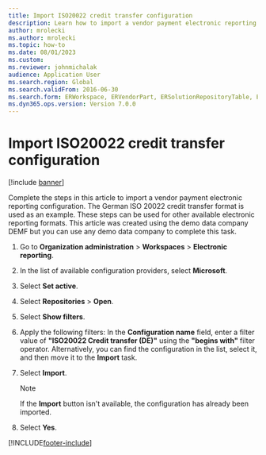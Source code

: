 ```yaml
--- 
title: Import ISO20022 credit transfer configuration
description: Learn how to import a vendor payment electronic reporting configuration, including a step-by-step process using the DEMF demo data company. 
author: mrolecki
ms.author: mrolecki
ms.topic: how-to
ms.date: 08/01/2023
ms.custom:
ms.reviewer: johnmichalak   
audience: Application User 
ms.search.region: Global
ms.search.validFrom: 2016-06-30
ms.search.form: ERWorkspace, ERVendorPart, ERSolutionRepositoryTable, ERSolutionImport 
ms.dyn365.ops.version: Version 7.0.0 
---
```


# Import ISO20022 credit transfer configuration

[!include [banner](../../includes/banner.md)]

Complete the steps in this article to import a vendor payment electronic reporting configuration. The German ISO 20022 credit transfer format is used as an example. These steps can be used for other available electronic reporting formats. This article was created using the demo data company DEMF but you can use any demo data company to complete this task.

1. Go to **Organization administration** > **Workspaces** > **Electronic reporting**.
2. In the list of available configuration providers, select **Microsoft**.
3. Select **Set active**.
4. Select **Repositories** > **Open**.
5. Select **Show filters**.
6. Apply the following filters: In the **Configuration name** field, enter a filter value of **"ISO20022 Credit transfer (DE)"** using the **"begins with"** filter operator. Alternatively, you can find the configuration in the list, select it, and then move it to the **Import** task.  
7. Select **Import**.

   > [!NOTE]
   > If the **Import** button isn't available, the configuration has already been imported.
   
8. Select **Yes**.



[!INCLUDE[footer-include](../../../includes/footer-banner.md)]
